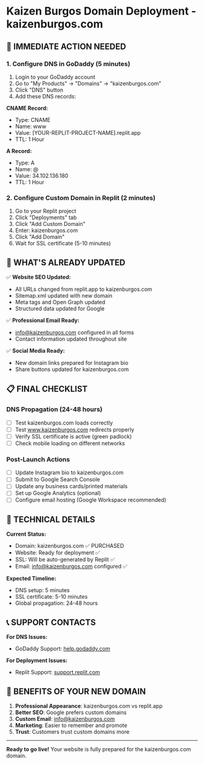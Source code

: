 # Kaizen Burgos Domain Deployment - kaizenburgos.com

## 🎯 IMMEDIATE ACTION NEEDED

### 1. Configure DNS in GoDaddy (5 minutes)
1. Login to your GoDaddy account
2. Go to "My Products" → "Domains" → "kaizenburgos.com"
3. Click "DNS" button
4. Add these DNS records:

**CNAME Record:**
- Type: CNAME
- Name: www
- Value: [YOUR-REPLIT-PROJECT-NAME].replit.app
- TTL: 1 Hour

**A Record:**
- Type: A
- Name: @
- Value: 34.102.136.180
- TTL: 1 Hour

### 2. Configure Custom Domain in Replit (2 minutes)
1. Go to your Replit project
2. Click "Deployments" tab
3. Click "Add Custom Domain"
4. Enter: kaizenburgos.com
5. Click "Add Domain"
6. Wait for SSL certificate (5-10 minutes)

## 🚀 WHAT'S ALREADY UPDATED

✅ **Website SEO Updated:**
- All URLs changed from replit.app to kaizenburgos.com
- Sitemap.xml updated with new domain
- Meta tags and Open Graph updated
- Structured data updated for Google

✅ **Professional Email Ready:**
- info@kaizenburgos.com configured in all forms
- Contact information updated throughout site

✅ **Social Media Ready:**
- New domain links prepared for Instagram bio
- Share buttons updated for kaizenburgos.com

## 📋 FINAL CHECKLIST

### DNS Propagation (24-48 hours)
- [ ] Test kaizenburgos.com loads correctly
- [ ] Test www.kaizenburgos.com redirects properly
- [ ] Verify SSL certificate is active (green padlock)
- [ ] Check mobile loading on different networks

### Post-Launch Actions
- [ ] Update Instagram bio to kaizenburgos.com
- [ ] Submit to Google Search Console
- [ ] Update any business cards/printed materials
- [ ] Set up Google Analytics (optional)
- [ ] Configure email hosting (Google Workspace recommended)

## 🔧 TECHNICAL DETAILS

**Current Status:**
- Domain: kaizenburgos.com ✅ PURCHASED
- Website: Ready for deployment ✅
- SSL: Will be auto-generated by Replit ✅
- Email: info@kaizenburgos.com configured ✅

**Expected Timeline:**
- DNS setup: 5 minutes
- SSL certificate: 5-10 minutes
- Global propagation: 24-48 hours

## 📞 SUPPORT CONTACTS

**For DNS Issues:**
- GoDaddy Support: [help.godaddy.com](https://help.godaddy.com)

**For Deployment Issues:**
- Replit Support: [support.replit.com](https://support.replit.com)

## 🎉 BENEFITS OF YOUR NEW DOMAIN

1. **Professional Appearance**: kaizenburgos.com vs replit.app
2. **Better SEO**: Google prefers custom domains
3. **Custom Email**: info@kaizenburgos.com
4. **Marketing**: Easier to remember and promote
5. **Trust**: Customers trust custom domains more

---

**Ready to go live!** Your website is fully prepared for the kaizenburgos.com domain.